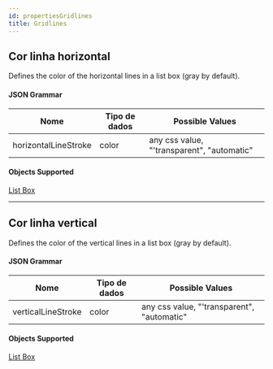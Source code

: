 ```yaml
---
id: propertiesGridlines
title: Gridlines
---
```


## Cor linha horizontal

Defines the color of the horizontal lines in a list box (gray by default).

#### JSON Grammar

| Nome                 | Tipo de dados | Possible Values                            |
| -------------------- | ------------- | ------------------------------------------ |
| horizontalLineStroke | color         | any css value, "'transparent", "automatic" |

#### Objects Supported

[List Box](listbox_overview.md)

---

## Cor linha vertical

Defines the color of the vertical lines in a list box (gray by default).

#### JSON Grammar

| Nome               | Tipo de dados | Possible Values                            |
| ------------------ | ------------- | ------------------------------------------ |
| verticalLineStroke | color         | any css value, "'transparent", "automatic" |

#### Objects Supported

[List Box](listbox_overview.md)
